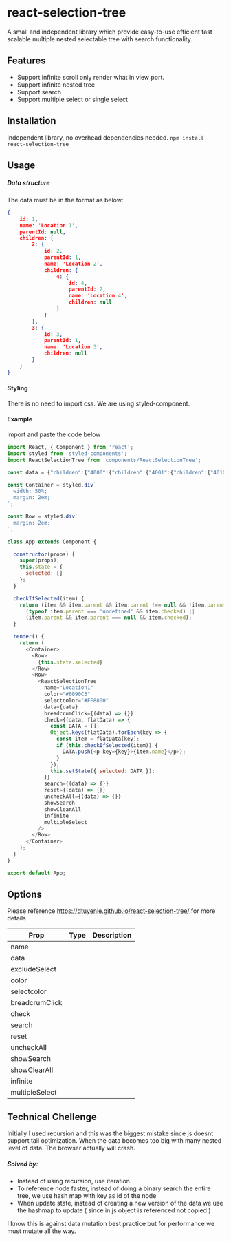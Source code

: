 # react-selection-tree
A small and independent library which provide easy-to-use efficient fast scalable multiple nested selectable tree with search functionality.

## Features
+ Support infinite scroll only render what in view port.
+ Support infinite nested tree
+ Support search
+ Support multiple select or single select

## Installation
Independent library, no overhead dependencies needed.
`npm install react-selection-tree`

## Usage
##### Data structure 
The data must be in the format as below:
```json
{
    id: 1,
    name: 'Location 1',
    parentId: null,
    children: {
        2: {
            id: 2,
            parentId: 1,
            name: 'Location 2',
            children: {
                4: {
                    id: 4,
                    parentId: 2,
                    name: 'Location 4',
                    children: null
                }
            }
        },
        3: {
            id: 3,
            parentId: 1,
            name: 'Location 3',
            children: null
        }
    }
}
```
#### Styling
There is no need to import css. We are using styled-component.

#### Example

import and paste the code below 

```javascript
import React, { Component } from 'react';
import styled from 'styled-components';
import ReactSelectionTree from 'components/ReactSelectionTree';

const data = {"children":{"4000":{"children":{"4001":{"children":{"4010":{"name":"Scheduling","id":4010,"type":"Reference","parentId":4001},"4011":{"name":"Appointments","id":4011,"type":"Reference","parentId":4001},"4012":{"name":"Parking","id":4012,"type":"Reference","parentId":4001},"4013":{"name":"Location","id":4013,"type":"Reference","parentId":4001},"4014":{"name":"Getting Timely Care","id":4014,"type":"Reference","parentId":4001}},"name":"Access","id":4001,"type":"Reference","parentId":4000},"4002":{"children":{"4021":{"children":{"4022":{"name":"Medical Staff/Nurse","id":4022,"type":"Reference","parentId":4021},"4023":{"name":"Technologist","id":4023,"type":"Reference","parentId":4021}},"name":"Clinical Staff","id":4021,"type":"Reference","parentId":4002},"4024":{"name":"Materials (Brochures, Information, Reports, etc.)","id":4024,"type":"Reference","parentId":4002},"4025":{"name":"Follow Up","id":4025,"type":"Reference","parentId":4002},"4015":{"children":{"4016":{"name":"Helps Patients Understand","id":4016,"type":"Reference","parentId":4015},"4017":{"name":"Listens & Answers Questions","id":4017,"type":"Reference","parentId":4015},"4018":{"name":"Time Spent with Patient","id":4018,"type":"Reference","parentId":4015},"4019":{"name":"Bedside Manner","id":4019,"type":"Reference","parentId":4015},"4020":{"name":"Knowledge & Skill","id":4020,"type":"Reference","parentId":4015}},"name":"Physician","id":4015,"type":"Reference","parentId":4002}},"name":"Communication","id":4002,"type":"Reference","parentId":4000},"4003":{"children":{"4032":{"children":{"4033":{"name":"Scheduling Staff","id":4033,"type":"Reference","parentId":4032},"4034":{"name":"Front-Desk Staff","id":4034,"type":"Reference","parentId":4032}},"name":"Office Staff","id":4032,"type":"Reference","parentId":4003},"4035":{"name":"Billing","id":4035,"type":"Reference","parentId":4003},"4036":{"name":"Registration","id":4036,"type":"Reference","parentId":4003},"4026":{"children":{"4027":{"name":"Noise","id":4027,"type":"Reference","parentId":4026},"4028":{"name":"Lighting","id":4028,"type":"Reference","parentId":4026},"4029":{"name":"Cleanliness","id":4029,"type":"Reference","parentId":4026},"4030":{"name":"Comfort","id":4030,"type":"Reference","parentId":4026},"4031":{"name":"Temperature","id":4031,"type":"Reference","parentId":4026}},"name":"Facilities/Environment","id":4026,"type":"Reference","parentId":4003}},"name":"Office","id":4003,"type":"Reference","parentId":4000},"4004":{"children":{"4037":{"name":"Diagnosis","id":4037,"type":"Reference","parentId":4004},"4038":{"name":"Quality of Procedure","id":4038,"type":"Reference","parentId":4004}},"name":"Outcome","id":4004,"type":"Reference","parentId":4000},"4005":{"children":{"4039":{"name":"Likely to Recommend","id":4039,"type":"Reference","parentId":4005},"4040":{"name":"Likely to Come Back","id":4040,"type":"Reference","parentId":4005}},"name":"Loyalty","id":4005,"type":"Reference","parentId":4000}},"name":"Patient Satisfaction","id":4000,"type":"Reference","parentId":0}},"name":"Category","parentId":null};

const Container = styled.div`
  width: 50%;
  margin: 2em;
`;

const Row = styled.div`
  margin: 2em;
`;

class App extends Component {

  constructor(props) {
    super(props);
    this.state = {
      selected: []
    };
  }

  checkIfSelected(item) {
    return (item && item.parent && item.parent !== null && !item.parent.checked && item.checked) ||
      (typeof item.parent === 'undefined' && item.checked) ||
      (item.parent && item.parent === null && item.checked);
  }

  render() {
    return (
      <Container>
        <Row>
          {this.state.selected}
        </Row>
        <Row>
          <ReactSelectionTree
            name="Location1"
            color="#6090C3"
            selectcolor="#FF8800"
            data={data}
            breadcrumClick={(data) => {}}
            check={(data, flatData) => {
              const DATA = [];
              Object.keys(flatData).forEach(key => {
                const item = flatData[key];
                if (this.checkIfSelected(item)) {
                  DATA.push(<p key={key}>{item.name}</p>);
                }
              });
              this.setState({ selected: DATA });
            }}
            search={(data) => {}}
            reset={(data) => {}}
            uncheckAll={(data) => {}}
            showSearch
            showClearAll
            infinite
            multipleSelect
          />
        </Row>
      </Container>
    );
  }
}

export default App;

```

## Options

Please reference https://dtuyenle.github.io/react-selection-tree/ for more details

| Prop        | Type           | Description  |
| ------------- |:-------------:| -----:|
| name      |  |  |
| data      |  |  |
| excludeSelect      |  |  |
| color      |  |  |
| selectcolor      |  |  |
| breadcrumClick      |  |  |
| check      |  |  |
| search      |  |  |
| reset      |  |  |
| uncheckAll      |  |  |
| showSearch      |  |  |
| showClearAll      |  |  |
| infinite      |  |  |
| multipleSelect      |  |  |

## Technical Chellenge
Initially I used recursion and this was the biggest mistake since js doesnt support tail optimization. When the data becomes too big with many nested level of data. The browser actually will crash. 

##### Solved by:
+ Instead of using recursion, use iteration. 
+ To reference node faster, instead of doing a binary search the entire tree, we use hash map with key as id of the node 
+ When update state, instead of creating a new version of the data we use the hashmap to update ( since in js object is referenced not copied ) 

I know this is against data mutation best practice but for performance we must mutate all the way. 

